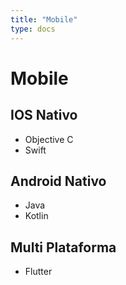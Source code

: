 ```yaml
---
title: "Mobile"
type: docs
---
```


# Mobile

## IOS Nativo
- Objective C
- Swift

## Android Nativo
- Java
- Kotlin

## Multi Plataforma
- Flutter